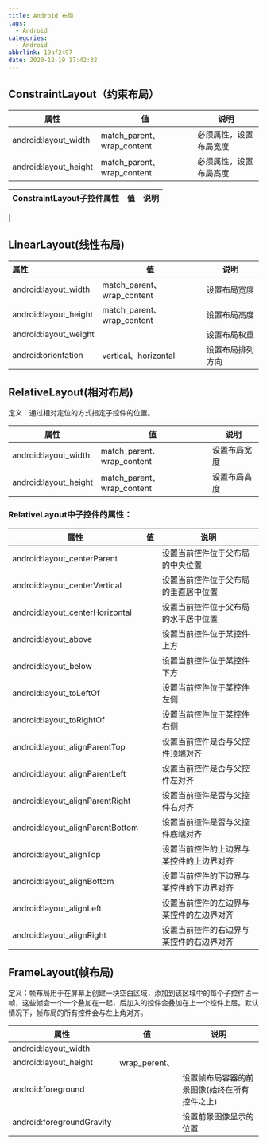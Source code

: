 ```yaml
---
title: Android 布局
tags:
  - Android
categories:
  - Android
abbrlink: 19af2497
date: 2020-12-19 17:42:32
---
```


## ConstraintLayout（约束布局）

| 属性 | 值 | 说明 |
| --- | --- | --- |
| android:layout_width  | match_parent、wrap_content | 必须属性，设置布局宽度     |
| android:layout_height | match_parent、wrap_content | 必须属性，设置布局高度     |

| ConstraintLayout子控件属性 | 值 | 说明 |
| --- | --- | --- |
| 


## LinearLayout(线性布局)

| 属性                  | 值                         | 说明             |
| :-------------------- | -------------------------- | ---------------- |
| android:layout_width  | match_parent、wrap_content | 设置布局宽度     |
| android:layout_height | match_parent、wrap_content | 设置布局高度     |
| android:layout_weight |                            | 设置布局权重     |
| android:orientation   | vertical、horizontal       | 设置布局排列方向 |

## RelativeLayout(相对布局)

定义：通过相对定位的方式指定子控件的位置。

| 属性                  | 值                         | 说明         |
| --------------------- | -------------------------- | ------------ |
| android:layout_width  | match_parent、wrap_content | 设置布局宽度 |
| android:layout_height | match_parent、wrap_content | 设置布局高度 |

### RelativeLayout中子控件的属性：

| 属性                             | 值   | 说明                                     |
| -------------------------------- | ---- | ---------------------------------------- |
| android:layout_centerParent      |      | 设置当前控件位于父布局的中央位置         |
| android:layout_centerVertical    |      | 设置当前控件位于父布局的垂直居中位置     |
| android:layout_centerHorizontal  |      | 设置当前控件位于父布局的水平居中位置     |
| android:layout_above             |      | 设置当前控件位于某控件上方               |
| android:layout_below             |      | 设置当前控件位于某控件下方               |
| android:layout_toLeftOf          |      | 设置当前控件位于某控件左侧               |
| android:layout_toRightOf         |      | 设置当前控件位于某控件右侧               |
| android:layout_alignParentTop    |      | 设置当前控件是否与父控件顶端对齐         |
| android:layout_alignParentLeft   |      | 设置当前控件是否与父控件左对齐           |
| android:layout_alignParentRight  |      | 设置当前控件是否与父控件右对齐           |
| android:layout_alignParentBottom |      | 设置当前控件是否与父控件底端对齐         |
| android:layout_alignTop          |      | 设置当前控件的上边界与某控件的上边界对齐 |
| android:layout_alignBottom       |      | 设置当前控件的下边界与某控件的下边界对齐 |
| android:layout_alignLeft         |      | 设置当前控件的左边界与某控件的左边界对齐 |
| android:layout_alignRight        |      | 设置当前控件的右边界与某控件的右边界对齐 |

## FrameLayout(帧布局)

定义：帧布局用于在屏幕上创建一块空白区域，添加到该区域中的每个子控件占一帧，这些帧会一个一个叠加在一起，后加入的控件会叠加在上一个控件上层。默认情况下，帧布局的所有控件会与左上角对齐。

| 属性                      | 值            | 说明                                         |
| ------------------------- | ------------- | -------------------------------------------- |
| android:layout_width      |               |                                              |
| android:layout_height     | wrap_perent、 |                                              |
| android:foreground        |               | 设置帧布局容器的前景图像(始终在所有控件之上) |
| android:foregroundGravity |               | 设置前景图像显示的位置                       |

